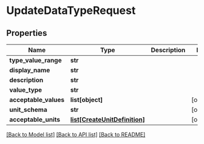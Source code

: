 # UpdateDataTypeRequest

## Properties
Name | Type | Description | Notes
------------ | ------------- | ------------- | -------------
**type_value_range** | **str** |  | 
**display_name** | **str** |  | 
**description** | **str** |  | 
**value_type** | **str** |  | 
**acceptable_values** | **list[object]** |  | [optional] 
**unit_schema** | **str** |  | [optional] 
**acceptable_units** | [**list[CreateUnitDefinition]**](CreateUnitDefinition.md) |  | [optional] 

[[Back to Model list]](../README.md#documentation-for-models) [[Back to API list]](../README.md#documentation-for-api-endpoints) [[Back to README]](../README.md)


